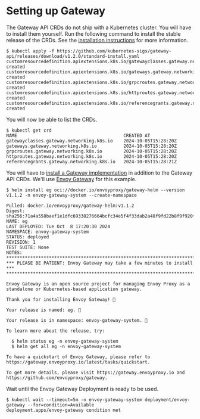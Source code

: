 # Setting up Gateway

The Gateway API CRDs do not ship with a Kubernetes cluster. You will have to install them yourself. Run the following command to install the stable release of the CRDs. See the [installation instructions](https://gateway-api.sigs.k8s.io/guides/#installing-gateway-api) for more information.

```
$ kubectl apply -f https://github.com/kubernetes-sigs/gateway-api/releases/download/v1.2.0/standard-install.yaml
customresourcedefinition.apiextensions.k8s.io/gatewayclasses.gateway.networking.k8s.io created
customresourcedefinition.apiextensions.k8s.io/gateways.gateway.networking.k8s.io created
customresourcedefinition.apiextensions.k8s.io/grpcroutes.gateway.networking.k8s.io created
customresourcedefinition.apiextensions.k8s.io/httproutes.gateway.networking.k8s.io created
customresourcedefinition.apiextensions.k8s.io/referencegrants.gateway.networking.k8s.io created
```

You will now be able to list the CRDs.

```
$ kubectl get crd
NAME                                        CREATED AT
gatewayclasses.gateway.networking.k8s.io    2024-10-05T15:28:20Z
gateways.gateway.networking.k8s.io          2024-10-05T15:28:20Z
grpcroutes.gateway.networking.k8s.io        2024-10-05T15:28:20Z
httproutes.gateway.networking.k8s.io        2024-10-05T15:28:20Z
referencegrants.gateway.networking.k8s.io   2024-10-05T15:28:21Z
```

You will have to [install a Gateway implementation](https://gateway-api.sigs.k8s.io/implementations/) in addition to the Gateway API CRDs. We'll use [Envoy Gateway](https://gateway-api.sigs.k8s.io/implementations/#envoy-gateway) for this example.

```
$ helm install eg oci://docker.io/envoyproxy/gateway-helm --version v1.1.2 -n envoy-gateway-system --create-namespace

Pulled: docker.io/envoyproxy/gateway-helm:v1.1.2
Digest: sha256:71a4a558baef1e1dfc69338276664bcfc34e5f4f33dab2a48f9fd22b8f9f920f
NAME: eg
LAST DEPLOYED: Tue Oct  8 17:20:30 2024
NAMESPACE: envoy-gateway-system
STATUS: deployed
REVISION: 1
TEST SUITE: None
NOTES:
**************************************************************************
*** PLEASE BE PATIENT: Envoy Gateway may take a few minutes to install ***
**************************************************************************

Envoy Gateway is an open source project for managing Envoy Proxy as a standalone or Kubernetes-based application gateway.

Thank you for installing Envoy Gateway! 🎉

Your release is named: eg. 🎉

Your release is in namespace: envoy-gateway-system. 🎉

To learn more about the release, try:

  $ helm status eg -n envoy-gateway-system
  $ helm get all eg -n envoy-gateway-system

To have a quickstart of Envoy Gateway, please refer to https://gateway.envoyproxy.io/latest/tasks/quickstart.

To get more details, please visit https://gateway.envoyproxy.io and https://github.com/envoyproxy/gateway.
```

Wait until the Envoy Gateway Deployment is ready to be used.

```
$ kubectl wait --timeout=5m -n envoy-gateway-system deployment/envoy-gateway --for=condition=Available
deployment.apps/envoy-gateway condition met
```